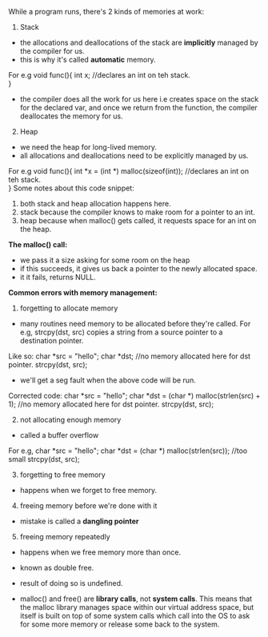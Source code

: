 While a program runs, there's 2 kinds of memories at work:
1. Stack
- the allocations and deallocations of the stack are <b>implicitly</b> managed by the compiler for us.
- this is why it's called <b>automatic</b> memory.

For e.g
void func(){
	int x; //declares an int on teh stack.	
}
- the compiler does all the work for us here i.e creates space on the stack for the declared var, and once we return from the function, the compiler deallocates the memory for us.

2. Heap
- we need the heap for long-lived memory.
- all allocations and deallocations need to be explicitly managed by us.

For e.g
void func(){
	int *x = (int *) malloc(sizeof(int)); //declares an int on teh stack.	
}
Some notes about this code snippet:
1. both stack and heap allocation happens here.
2. stack because the compiler knows to make room for a pointer to an int.
3. heap because when malloc() gets called, it requests space for an int on the heap.

<b>The malloc() call:</b>
- we pass it a size asking for some room on the heap
- if this succeeds, it gives us back a pointer to the newly allocated space.
- it it fails, returns NULL.

<b>Common errors with memory management:</b>
1. forgetting to allocate memory
- many routines need memory to be allocated before they're called.
For e.g, strcpy(dst, src) copies a string from a source pointer to a destination pointer.

Like so:
char *src = "hello";
char *dst;  //no memory allocated here for dst pointer.
strcpy(dst, src);

- we'll get a seg fault when the above code will be run.

Corrected code:
char *src = "hello";
char *dst = (char *) malloc(strlen(src) + 1);  //no memory allocated here for dst pointer.
strcpy(dst, src);

2. not allocating enough memory
- called a buffer overflow

For e.g,
char *src = "hello";
char *dst = (char *) malloc(strlen(src));  //too small
strcpy(dst, src);

3. forgetting to free memory
- happens when we forget to free memory.
4. freeing memory before we're done with it
- mistake is called a <b>dangling pointer</b>
5. freeing memory repeatedly
- happens when we free memory more than once.
- known as double free.
- result of doing so is undefined.

- malloc() and free() are <b>library calls</b>, not <b>system calls</b>. This means that the malloc library manages space within our virtual address space, but itself is built on top of some system calls which call into the OS to ask for some more memory or release some back to the system.